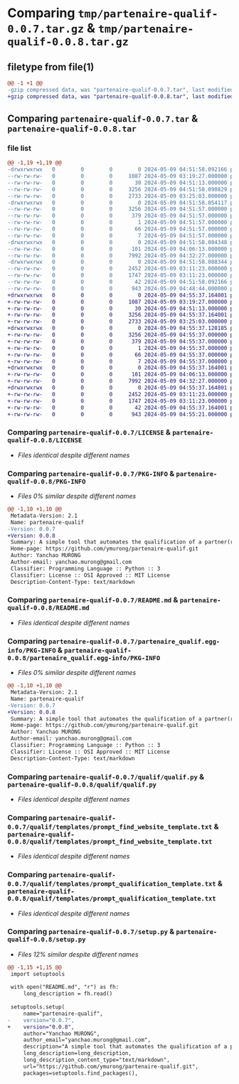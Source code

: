 # Comparing `tmp/partenaire-qualif-0.0.7.tar.gz` & `tmp/partenaire-qualif-0.0.8.tar.gz`

## filetype from file(1)

```diff
@@ -1 +1 @@
-gzip compressed data, was "partenaire-qualif-0.0.7.tar", last modified: Thu May  9 04:51:58 2024, max compression
+gzip compressed data, was "partenaire-qualif-0.0.8.tar", last modified: Thu May  9 04:55:37 2024, max compression
```

## Comparing `partenaire-qualif-0.0.7.tar` & `partenaire-qualif-0.0.8.tar`

### file list

```diff
@@ -1,19 +1,19 @@
-drwxrwxrwx   0        0        0        0 2024-05-09 04:51:58.092166 partenaire-qualif-0.0.7/
--rw-rw-rw-   0        0        0     1087 2024-05-09 03:19:27.000000 partenaire-qualif-0.0.7/LICENSE
--rw-rw-rw-   0        0        0       30 2024-05-09 04:51:13.000000 partenaire-qualif-0.0.7/MANIFEST.in
--rw-rw-rw-   0        0        0     3256 2024-05-09 04:51:58.090829 partenaire-qualif-0.0.7/PKG-INFO
--rw-rw-rw-   0        0        0     2733 2024-05-09 03:25:03.000000 partenaire-qualif-0.0.7/README.md
-drwxrwxrwx   0        0        0        0 2024-05-09 04:51:58.054117 partenaire-qualif-0.0.7/partenaire_qualif.egg-info/
--rw-rw-rw-   0        0        0     3256 2024-05-09 04:51:57.000000 partenaire-qualif-0.0.7/partenaire_qualif.egg-info/PKG-INFO
--rw-rw-rw-   0        0        0      379 2024-05-09 04:51:57.000000 partenaire-qualif-0.0.7/partenaire_qualif.egg-info/SOURCES.txt
--rw-rw-rw-   0        0        0        1 2024-05-09 04:51:57.000000 partenaire-qualif-0.0.7/partenaire_qualif.egg-info/dependency_links.txt
--rw-rw-rw-   0        0        0       66 2024-05-09 04:51:57.000000 partenaire-qualif-0.0.7/partenaire_qualif.egg-info/requires.txt
--rw-rw-rw-   0        0        0        7 2024-05-09 04:51:57.000000 partenaire-qualif-0.0.7/partenaire_qualif.egg-info/top_level.txt
-drwxrwxrwx   0        0        0        0 2024-05-09 04:51:58.084348 partenaire-qualif-0.0.7/qualif/
--rw-rw-rw-   0        0        0      101 2024-05-09 04:06:13.000000 partenaire-qualif-0.0.7/qualif/__init__.py
--rw-rw-rw-   0        0        0     7992 2024-05-09 04:32:27.000000 partenaire-qualif-0.0.7/qualif/qualif.py
-drwxrwxrwx   0        0        0        0 2024-05-09 04:51:58.088344 partenaire-qualif-0.0.7/qualif/templates/
--rw-rw-rw-   0        0        0     2452 2024-05-09 03:11:23.000000 partenaire-qualif-0.0.7/qualif/templates/prompt_find_website_template.txt
--rw-rw-rw-   0        0        0     1747 2024-05-09 03:11:23.000000 partenaire-qualif-0.0.7/qualif/templates/prompt_qualification_template.txt
--rw-rw-rw-   0        0        0       42 2024-05-09 04:51:58.092166 partenaire-qualif-0.0.7/setup.cfg
--rw-rw-rw-   0        0        0      943 2024-05-09 04:48:44.000000 partenaire-qualif-0.0.7/setup.py
+drwxrwxrwx   0        0        0        0 2024-05-09 04:55:37.164001 partenaire-qualif-0.0.8/
+-rw-rw-rw-   0        0        0     1087 2024-05-09 03:19:27.000000 partenaire-qualif-0.0.8/LICENSE
+-rw-rw-rw-   0        0        0       30 2024-05-09 04:51:13.000000 partenaire-qualif-0.0.8/MANIFEST.in
+-rw-rw-rw-   0        0        0     3256 2024-05-09 04:55:37.164001 partenaire-qualif-0.0.8/PKG-INFO
+-rw-rw-rw-   0        0        0     2733 2024-05-09 03:25:03.000000 partenaire-qualif-0.0.8/README.md
+drwxrwxrwx   0        0        0        0 2024-05-09 04:55:37.128185 partenaire-qualif-0.0.8/partenaire_qualif.egg-info/
+-rw-rw-rw-   0        0        0     3256 2024-05-09 04:55:37.000000 partenaire-qualif-0.0.8/partenaire_qualif.egg-info/PKG-INFO
+-rw-rw-rw-   0        0        0      379 2024-05-09 04:55:37.000000 partenaire-qualif-0.0.8/partenaire_qualif.egg-info/SOURCES.txt
+-rw-rw-rw-   0        0        0        1 2024-05-09 04:55:37.000000 partenaire-qualif-0.0.8/partenaire_qualif.egg-info/dependency_links.txt
+-rw-rw-rw-   0        0        0       66 2024-05-09 04:55:37.000000 partenaire-qualif-0.0.8/partenaire_qualif.egg-info/requires.txt
+-rw-rw-rw-   0        0        0        7 2024-05-09 04:55:37.000000 partenaire-qualif-0.0.8/partenaire_qualif.egg-info/top_level.txt
+drwxrwxrwx   0        0        0        0 2024-05-09 04:55:37.164001 partenaire-qualif-0.0.8/qualif/
+-rw-rw-rw-   0        0        0      101 2024-05-09 04:06:13.000000 partenaire-qualif-0.0.8/qualif/__init__.py
+-rw-rw-rw-   0        0        0     7992 2024-05-09 04:32:27.000000 partenaire-qualif-0.0.8/qualif/qualif.py
+drwxrwxrwx   0        0        0        0 2024-05-09 04:55:37.164001 partenaire-qualif-0.0.8/qualif/templates/
+-rw-rw-rw-   0        0        0     2452 2024-05-09 03:11:23.000000 partenaire-qualif-0.0.8/qualif/templates/prompt_find_website_template.txt
+-rw-rw-rw-   0        0        0     1747 2024-05-09 03:11:23.000000 partenaire-qualif-0.0.8/qualif/templates/prompt_qualification_template.txt
+-rw-rw-rw-   0        0        0       42 2024-05-09 04:55:37.164001 partenaire-qualif-0.0.8/setup.cfg
+-rw-rw-rw-   0        0        0      943 2024-05-09 04:55:21.000000 partenaire-qualif-0.0.8/setup.py
```

### Comparing `partenaire-qualif-0.0.7/LICENSE` & `partenaire-qualif-0.0.8/LICENSE`

 * *Files identical despite different names*

### Comparing `partenaire-qualif-0.0.7/PKG-INFO` & `partenaire-qualif-0.0.8/PKG-INFO`

 * *Files 0% similar despite different names*

```diff
@@ -1,10 +1,10 @@
 Metadata-Version: 2.1
 Name: partenaire-qualif
-Version: 0.0.7
+Version: 0.0.8
 Summary: A simple tool that automates the qualification of a partner(reseller/integrator/editor) by finding its website, industries, business functions and services.
 Home-page: https://github.com/ymurong/partenaire-qualif.git
 Author: Yanchao MURONG
 Author-email: yanchao.murong@gmail.com
 Classifier: Programming Language :: Python :: 3
 Classifier: License :: OSI Approved :: MIT License
 Description-Content-Type: text/markdown
```

### Comparing `partenaire-qualif-0.0.7/README.md` & `partenaire-qualif-0.0.8/README.md`

 * *Files identical despite different names*

### Comparing `partenaire-qualif-0.0.7/partenaire_qualif.egg-info/PKG-INFO` & `partenaire-qualif-0.0.8/partenaire_qualif.egg-info/PKG-INFO`

 * *Files 0% similar despite different names*

```diff
@@ -1,10 +1,10 @@
 Metadata-Version: 2.1
 Name: partenaire-qualif
-Version: 0.0.7
+Version: 0.0.8
 Summary: A simple tool that automates the qualification of a partner(reseller/integrator/editor) by finding its website, industries, business functions and services.
 Home-page: https://github.com/ymurong/partenaire-qualif.git
 Author: Yanchao MURONG
 Author-email: yanchao.murong@gmail.com
 Classifier: Programming Language :: Python :: 3
 Classifier: License :: OSI Approved :: MIT License
 Description-Content-Type: text/markdown
```

### Comparing `partenaire-qualif-0.0.7/qualif/qualif.py` & `partenaire-qualif-0.0.8/qualif/qualif.py`

 * *Files identical despite different names*

### Comparing `partenaire-qualif-0.0.7/qualif/templates/prompt_find_website_template.txt` & `partenaire-qualif-0.0.8/qualif/templates/prompt_find_website_template.txt`

 * *Files identical despite different names*

### Comparing `partenaire-qualif-0.0.7/qualif/templates/prompt_qualification_template.txt` & `partenaire-qualif-0.0.8/qualif/templates/prompt_qualification_template.txt`

 * *Files identical despite different names*

### Comparing `partenaire-qualif-0.0.7/setup.py` & `partenaire-qualif-0.0.8/setup.py`

 * *Files 12% similar despite different names*

```diff
@@ -1,15 +1,15 @@
 import setuptools
 
 with open("README.md", "r") as fh:
     long_description = fh.read()
 
 setuptools.setup(
     name="partenaire-qualif",
-    version="0.0.7",
+    version="0.0.8",
     author="Yanchao MURONG",
     author_email="yanchao.murong@gmail.com",
     description="A simple tool that automates the qualification of a partner(reseller/integrator/editor) by finding its website, industries, business functions and services.",
     long_description=long_description,
     long_description_content_type="text/markdown",
     url="https://github.com/ymurong/partenaire-qualif.git",
     packages=setuptools.find_packages(),
```

